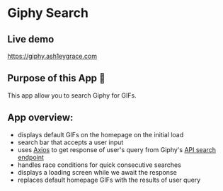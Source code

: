 # Giphy Search

## Live demo

https://giphy.ash1eygrace.com

## Purpose of this App 🤖

This app allow you to search Giphy for GIFs.

## App overview:

- displays default GIFs on the homepage on the initial load
- search bar that accepts a user input
- uses [Axios](https://axios-http.com/docs/example) to get response of user's query from Giphy's [API search endpoint](https://developers.giphy.com/docs/api/endpoint/#search)
- handles race conditions for quick consecutive searches
- displays a loading screen while we await the response 
- replaces default homepage GIFs with the results of user query
